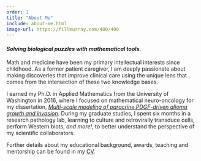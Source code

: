 ```yaml
---
order: 1
title: "About Me"
include: about-me.html
image-url: https://fillmurray.com/400/400
---
```

[//]: # (Currently aiming for high level, who I boil down to professionally, as opposed to a short bio. But want feedback on effectiveness from others.)

#### *Solving biological puzzles with mathematical tools.*

Math and medicine have been my primary intellectual interests since childhood. As a former patient caregiver, I am deeply passionate about making discoveries that improve clinical care using the unique lens that comes from the intersection of these two knowledge bases.

I earned my Ph.D. in Applied Mathematics from the University of Washington in 2016, where I focused on mathematical neuro-oncology for my dissertation, [*Multi-scale modeling of paracrine PDGF-driven glioma growth and invasion*](http://hdl.handle.net/1773/38058). During my graduate studies, I spent six months in a research pathology lab, learning to culture and retrovirally transduce cells, perform Western blots, *and more!*,  to better understand the perspective of my scientific collaborators.

[//]: # (following a B.S. in Mathematics in 2008.)
[//]: # (studying hepatocellular carcinoma-liver cancer)

Further details about my educational background, awards, teaching and mentorship can be found in my [CV](https://drive.google.com/file/d/12hT76A2lRVi6AzYXTV1mY1bBop6ray3I/view?usp=sharing).

[//]: # (Also want icon links to github, twitter, & google scholar if it has one)
